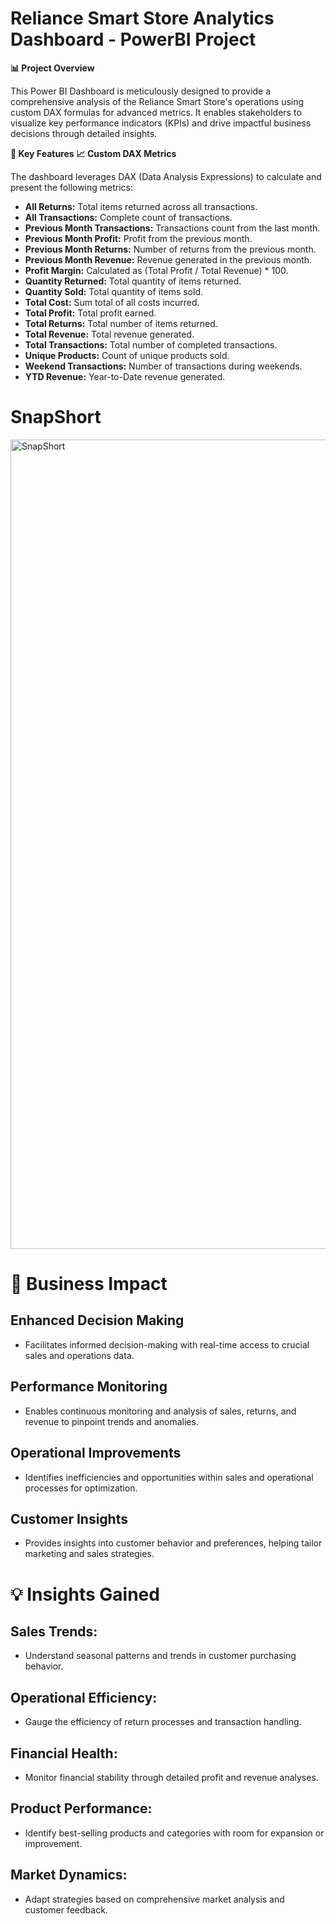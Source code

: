 # Reliance Smart Store Analytics Dashboard - PowerBI Project

**📊 Project Overview**

This Power BI Dashboard is meticulously designed to provide a comprehensive analysis of the Reliance Smart Store's operations using custom DAX formulas for advanced metrics. It enables stakeholders to visualize key performance indicators (KPIs) and drive impactful business decisions through detailed insights.

**🚀 Key Features**
**📈 Custom DAX Metrics**

The dashboard leverages DAX (Data Analysis Expressions) to calculate and present the following metrics:

* **All Returns:** Total items returned across all transactions.
* **All Transactions:** Complete count of transactions.
* **Previous Month Transactions:** Transactions count from the last month.
* **Previous Month Profit:** Profit from the previous month.
* **Previous Month Returns:** Number of returns from the previous month.
* **Previous Month Revenue:** Revenue generated in the previous month.
* **Profit Margin:** Calculated as (Total Profit / Total Revenue) * 100.
* **Quantity Returned:** Total quantity of items returned.
* **Quantity Sold:** Total quantity of items sold.
* **Total Cost:** Sum total of all costs incurred.
* **Total Profit:** Total profit earned.
* **Total Returns:** Total number of items returned.
* **Total Revenue:** Total revenue generated.
* **Total Transactions:** Total number of completed transactions.
* **Unique Products:** Count of unique products sold.
* **Weekend Transactions:** Number of transactions during weekends.
* **YTD Revenue:** Year-to-Date revenue generated.

# SnapShort

<img width="1295" alt="SnapShort" src="https://github.com/user-attachments/assets/db8f2f6b-6c25-4986-9e39-9b2ffd6d80c9">

# 🌟 Business Impact

## Enhanced Decision Making
* Facilitates informed decision-making with real-time access to crucial sales and operations data.
## Performance Monitoring
* Enables continuous monitoring and analysis of sales, returns, and revenue to pinpoint trends and anomalies.
## Operational Improvements
* Identifies inefficiencies and opportunities within sales and operational processes for optimization.
## Customer Insights
* Provides insights into customer behavior and preferences, helping tailor marketing and sales strategies.

# 💡 Insights Gained

## Sales Trends: 
* Understand seasonal patterns and trends in customer purchasing behavior.
## Operational Efficiency: 
* Gauge the efficiency of return processes and transaction handling.
## Financial Health:
* Monitor financial stability through detailed profit and revenue analyses.
## Product Performance: 
* Identify best-selling products and categories with room for expansion or improvement.
## Market Dynamics:
* Adapt strategies based on comprehensive market analysis and customer feedback.

